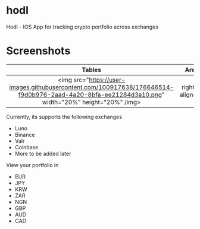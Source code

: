 # hodl
Hodl - IOS App for tracking crypto portfolio across exchanges

# Screenshots

| Tables        | Are           | Cool  |
|:-------------:|:-------------:|:-----:|
| <img src="https://user-images.githubusercontent.com/100917638/176646514-f9d0b976-2aad-4a20-8bfa-ee21284d3a10.png" width="20%" height="20%" /img>     | right-aligned | $1600 |


Currently, its supports the following exchanges

* Luno
* Binance
* Valr
* Coinbase
* More to be added later

View your portfolio in
* EUR
* JPY
* KRW
* ZAR
* NGN
* GBP
* AUD
* CAD

